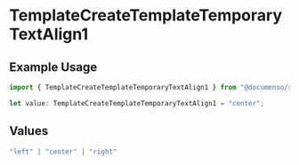 # TemplateCreateTemplateTemporaryTextAlign1

## Example Usage

```typescript
import { TemplateCreateTemplateTemporaryTextAlign1 } from "@documenso/sdk-typescript/models/operations";

let value: TemplateCreateTemplateTemporaryTextAlign1 = "center";
```

## Values

```typescript
"left" | "center" | "right"
```